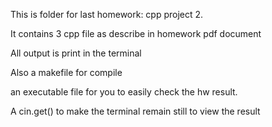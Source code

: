This is folder for last homework: cpp project 2.

It contains 3 cpp file as describe in homework pdf document

All output is print in the terminal

Also a makefile for compile

an executable file for you to easily check the hw result.

A cin.get() to make the terminal remain still to view the result